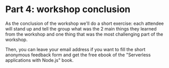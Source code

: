 # Part 4: workshop conclusion

As the conclusion of the workshop we'll do a short exercise: each attendee will stand up and tell the group what was the 2 main things they learned from the workshop and one thing that was the most challenging part of the workshop.

Then, you can leave your email address if you want to fill the short anonymous feedback form and get the free ebook of the "Serverless applications with Node.js" book.
